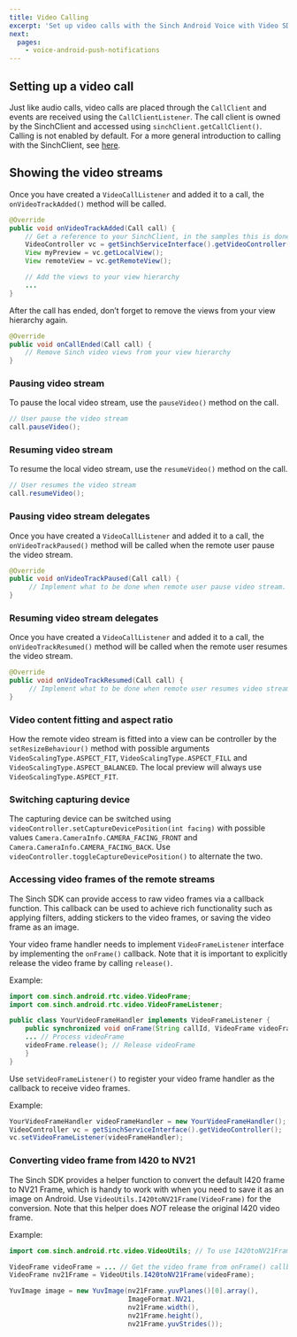 ```yaml
---
title: Video Calling
excerpt: 'Set up video calls with the Sinch Android Voice with Video SDK. Get more information here.'
next:
  pages:
    - voice-android-push-notifications
---
```

## Setting up a video call

Just like audio calls, video calls are placed through the `CallClient` and events are received using the `CallClientListener`. The call client is owned by the SinchClient and accessed using `sinchClient.getCallClient()`. Calling is not enabled by default.
For a more general introduction to calling with the SinchClient, see [here](doc:voice-android-calling).

## Showing the video streams

Once you have created a `VideoCallListener` and added it to a call, the `onVideoTrackAdded()` method will be called.
```java
@Override
public void onVideoTrackAdded(Call call) {
    // Get a reference to your SinchClient, in the samples this is done through the service interface:
    VideoController vc = getSinchServiceInterface().getVideoController();
    View myPreview = vc.getLocalView();
    View remoteView = vc.getRemoteView();

    // Add the views to your view hierarchy
    ...
}
```


After the call has ended, don’t forget to remove the views from your view hierarchy again.
```java
@Override
public void onCallEnded(Call call) {
    // Remove Sinch video views from your view hierarchy
}
```


### Pausing video stream

To pause the local video stream, use the `pauseVideo()` method on the call.
```java
// User pause the video stream
call.pauseVideo();
```


### Resuming video stream

To resume the local video stream, use the `resumeVideo()` method on the call.
```java
// User resumes the video stream
call.resumeVideo();
```


### Pausing video stream delegates

Once you have created a `VideoCallListener` and added it to a call, the `onVideoTrackPaused()` method will be called when the remote user pause the video stream.
```java
@Override
public void onVideoTrackPaused(Call call) {
     // Implement what to be done when remote user pause video stream.
}
```


### Resuming video stream delegates

Once you have created a `VideoCallListener` and added it to a call, the `onVideoTrackResumed()` method will be called when the remote user resumes the video stream.
```java
@Override
public void onVideoTrackResumed(Call call) {
     // Implement what to be done when remote user resumes video stream.
}
```


### Video content fitting and aspect ratio

How the remote video stream is fitted into a view can be controller by the `setResizeBehaviour()` method with possible arguments `VideoScalingType.ASPECT_FIT`, `VideoScalingType.ASPECT_FILL` and `VideoScalingType.ASPECT_BALANCED`. The local preview will always use `VideoScalingType.ASPECT_FIT`.

### Switching capturing device

The capturing device can be switched using `videoController.setCaptureDevicePosition(int facing)` with possible values `Camera.CameraInfo.CAMERA_FACING_FRONT` and `Camera.CameraInfo.CAMERA_FACING_BACK`. Use `videoController.toggleCaptureDevicePosition()` to alternate the two.

### Accessing video frames of the remote streams

The Sinch SDK can provide access to raw video frames via a callback function. This callback can be used to achieve rich functionality such as applying filters, adding stickers to the video frames, or saving the video frame as an image.

Your video frame handler needs to implement `VideoFrameListener` interface by implementing the `onFrame()` callback. Note that it is important to explicitly release the video frame by calling `release()`.

Example:
```java
import com.sinch.android.rtc.video.VideoFrame;
import com.sinch.android.rtc.video.VideoFrameListener;

public class YourVideoFrameHandler implements VideoFrameListener {
    public synchronized void onFrame(String callId, VideoFrame videoFrame) {
    ... // Process videoFrame
    videoFrame.release(); // Release videoFrame
    }
}
```


Use `setVideoFrameListener()` to register your video frame handler as the callback to receive video frames.

Example:
```java
YourVideoFrameHandler videoFrameHandler = new YourVideoFrameHandler();
VideoController vc = getSinchServiceInterface().getVideoController();
vc.setVideoFrameListener(videoFrameHandler);
```


### Converting video frame from I420 to NV21

The Sinch SDK provides a helper function to convert the default I420 frame to NV21 Frame, which is handy to work with when you need to save it as an image on Android. Use `VideoUtils.I420toNV21Frame(VideoFrame)` for the conversion. Note that this helper does *NOT* release the original I420 video frame.

Example:
```java
import com.sinch.android.rtc.video.VideoUtils; // To use I420toNV21Frame

VideoFrame videoFrame = ... // Get the video frame from onFrame() callback
VideoFrame nv21Frame = VideoUtils.I420toNV21Frame(videoFrame);

YuvImage image = new YuvImage(nv21Frame.yuvPlanes()[0].array(),
                              ImageFormat.NV21,
                              nv21Frame.width(),
                              nv21Frame.height(),
                              nv21Frame.yuvStrides());
```
